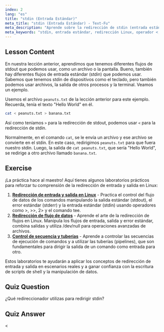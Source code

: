 ```yaml
---
index: 2
lang: "es"
title: "stdin (Entrada Estándar)"
meta_title: "stdin (Entrada Estándar) - Text-Fu"
meta_description: "Aprende sobre la redirección de stdin (entrada estándar) en Linux. Comprende cómo usar el operador '<' con archivos y comandos. Explora ejemplos prácticos y mejora tus habilidades de línea de comandos de Linux."
meta_keywords: "stdin, entrada estándar, redirección Linux, operador <, tutorial Linux, línea de comandos, principiante, guía"
---
```


## Lesson Content

En nuestra lección anterior, aprendimos que tenemos diferentes flujos de stdout que podemos usar, como un archivo o la pantalla. Bueno, también hay diferentes flujos de entrada estándar (stdin) que podemos usar. Sabemos que tenemos stdin de dispositivos como el teclado, pero también podemos usar archivos, la salida de otros procesos y la terminal. Veamos un ejemplo.

Usemos el archivo `peanuts.txt` de la lección anterior para este ejemplo. Recuerda, tenía el texto "Hello World" en él.

```bash
cat < peanuts.txt > banana.txt
```

Así como teníamos `>` para la redirección de stdout, podemos usar `<` para la redirección de stdin.

Normalmente, en el comando `cat`, se le envía un archivo y ese archivo se convierte en el stdin. En este caso, redirigimos `peanuts.txt` para que fuera nuestro stdin. Luego, la salida de `cat peanuts.txt`, que sería "Hello World", se redirige a otro archivo llamado `banana.txt`.

## Exercise

¡La práctica hace al maestro! Aquí tienes algunos laboratorios prácticos para reforzar tu comprensión de la redirección de entrada y salida en Linux:

1. **[Redirección de entrada y salida en Linux](https://labex.io/es/labs/comptia-redirecting-input-and-output-in-linux-590840)** - Practica el control del flujo de datos de los comandos manipulando la salida estándar (stdout), el error estándar (stderr) y la entrada estándar (stdin) usando operadores como >, >>, 2> y el comando tee.
2. **[Redirección de flujo de datos](https://labex.io/es/labs/linux-data-stream-redirection-17995)** - Aprende el arte de la redirección de flujos en Linux. Manipula los flujos de entrada, salida y error estándar, combina salidas y utiliza /dev/null para operaciones avanzadas de archivos.
3. **[Control de secuencia y tuberías](https://labex.io/es/labs/linux-sequence-control-and-pipeline-17994)** - Aprende a controlar las secuencias de ejecución de comandos y a utilizar las tuberías (pipelines), que son fundamentales para dirigir la salida de un comando como entrada para otro.

Estos laboratorios te ayudarán a aplicar los conceptos de redirección de entrada y salida en escenarios reales y a ganar confianza con la escritura de scripts de shell y la manipulación de datos.

## Quiz Question

¿Qué redireccionador utilizas para redirigir stdin?

## Quiz Answer

<
